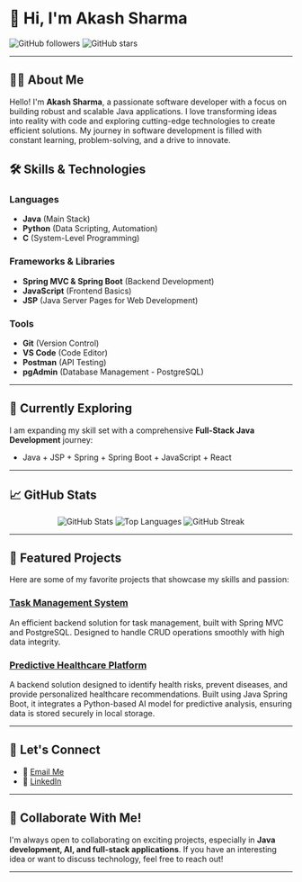 
# 👋 Hi, I'm **Akash Sharma**

![GitHub followers](https://img.shields.io/github/followers/Akash030605?style=social) ![GitHub stars](https://img.shields.io/github/stars/Akash030605?style=social)

---

## 🧑‍💻 About Me

Hello! I'm **Akash Sharma**, a passionate software developer with a focus on building robust and scalable Java applications. I love transforming ideas into reality with code and exploring cutting-edge technologies to create efficient solutions. My journey in software development is filled with constant learning, problem-solving, and a drive to innovate.

## 🛠️ Skills & Technologies

### Languages
- **Java** (Main Stack)
- **Python** (Data Scripting, Automation)
- **C** (System-Level Programming)

### Frameworks & Libraries
- **Spring MVC & Spring Boot** (Backend Development)
- **JavaScript** (Frontend Basics)
- **JSP** (Java Server Pages for Web Development)

### Tools
- **Git** (Version Control)
- **VS Code** (Code Editor)
- **Postman** (API Testing)
- **pgAdmin** (Database Management - PostgreSQL)

---

## 🌱 Currently Exploring

I am expanding my skill set with a comprehensive **Full-Stack Java Development** journey:
- Java + JSP + Spring + Spring Boot + JavaScript + React

---

## 📈 GitHub Stats

<div align="center">
  <img src="https://github-readme-stats.vercel.app/api?username=Akash030605&show_icons=true&hide_border=true&count_private=true&theme=radical&bg_color=30,000000,2c3e50" alt="GitHub Stats">
  <img src="https://github-readme-stats.vercel.app/api/top-langs/?username=Akash030605&layout=compact&hide_border=true&theme=radical&bg_color=30,000000,2c3e50" alt="Top Languages">
  <img src="https://github-readme-streak-stats.herokuapp.com/?user=Akash030605&theme=radical&hide_border=true&background=00000000" alt="GitHub Streak">
</div>

---

## 🔭 Featured Projects

Here are some of my favorite projects that showcase my skills and passion:

### [Task Management System](https://github.com/Akash030605/TaskManagementSystem.git)
An efficient backend solution for task management, built with Spring MVC and PostgreSQL. Designed to handle CRUD operations smoothly with high data integrity.

### [Predictive Healthcare Platform](https://github.com/Akash030605/Health-backend.git)
A backend solution designed to identify health risks, prevent diseases, and provide personalized healthcare recommendations. Built using Java Spring Boot, it integrates a Python-based AI model for predictive analysis, ensuring data is stored securely in local storage.

---

## 🤝 Let's Connect

- 📧 [Email Me](mailto:akki030605@gmail.com)
- 💼 [LinkedIn](https://www.linkedin.com/in/akash-sharma-95b984291)

---

## 💬 Collaborate With Me!

I'm always open to collaborating on exciting projects, especially in **Java development, AI, and full-stack applications**. If you have an interesting idea or want to discuss technology, feel free to reach out!

--- 


